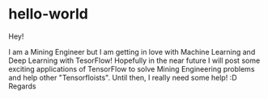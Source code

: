 # hello-world
Hey!

I am a Mining Engineer but I am getting in love with Machine Learning and Deep Learning with TesorFlow!
Hopefully in the near future I will post some exciting applications of TensorFlow to solve Mining Engineering problems and help other "Tensorfloists". Until then, I really need some help! :D
Regards
